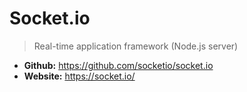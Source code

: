 # Socket.io
> Real-time application framework (Node.js server)

* **Github:** https://github.com/socketio/socket.io
* **Website:** https://socket.io/